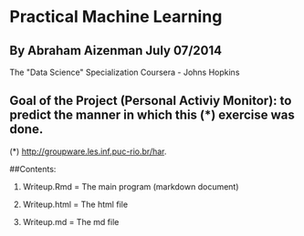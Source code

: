 Practical Machine Learning
==========================
## By Abraham Aizenman July 07/2014

The "Data Science" Specialization Coursera - Johns Hopkins
## Goal of the Project (Personal Activiy Monitor): to predict the manner in which this (*) exercise was done.
(*) http://groupware.les.inf.puc-rio.br/har. 

##Contents:
1)  Writeup.Rmd = The main program (markdown document)

2)  Writeup.html = The html file

3)   Writeup.md  = The md file

